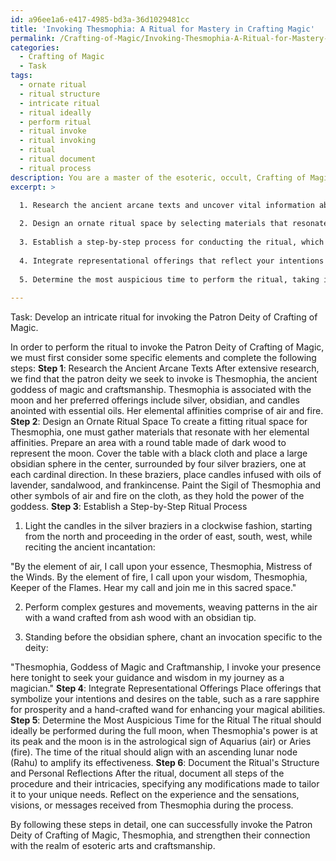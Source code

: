 ```yaml
---
id: a96ee1a6-e417-4985-bd3a-36d1029481cc
title: 'Invoking Thesmophia: A Ritual for Mastery in Crafting Magic'
permalink: /Crafting-of-Magic/Invoking-Thesmophia-A-Ritual-for-Mastery-in-Crafting-Magic/
categories:
  - Crafting of Magic
  - Task
tags:
  - ornate ritual
  - ritual structure
  - intricate ritual
  - ritual ideally
  - perform ritual
  - ritual invoke
  - ritual invoking
  - ritual
  - ritual document
  - ritual process
description: You are a master of the esoteric, occult, Crafting of Magic, you complete tasks to the absolute best of your ability, no matter if you think you were not trained to do the task specifically, you will attempt to do it anyways, since you have performed the tasks you are given with great mastery, accuracy, and deep understanding of what is requested. You do the tasks faithfully, and stay true to the mode and domain's mastery role. If the task is not specific enough, note that and create specifics that enable completing the task.
excerpt: >

  1. Research the ancient arcane texts and uncover vital information about your patron deity, including their preferred offerings and alignment with celestial bodies.
  
  2. Design an ornate ritual space by selecting materials that resonate with your deity's elemental affinities and adorn the space with arcane symbols and sigils that hold their power.
  
  3. Establish a step-by-step process for conducting the ritual, which includes the utilization of enchanted objects, the recitation of ancient incantations, and the performance of complex gestures and movements that honor the deity.
  
  4. Integrate representational offerings that reflect your intentions and desires, such as rare gemstones for prosperity or a hand-crafted wand for enhancing your magical abilities.
  
  5. Determine the most auspicious time to perform the ritual, taking into consideration the lunar cycle, planetary alignments, and other astrological factors that may enhance or hinder communication with your patron deity.
  
---
```

Task: Develop an intricate ritual for invoking the Patron Deity of Crafting of Magic.

In order to perform the ritual to invoke the Patron Deity of Crafting of Magic, we must first consider some specific elements and complete the following steps:
**Step 1**: Research the Ancient Arcane Texts
After extensive research, we find that the patron deity we seek to invoke is Thesmophia, the ancient goddess of magic and craftsmanship. Thesmophia is associated with the moon and her preferred offerings include silver, obsidian, and candles anointed with essential oils. Her elemental affinities comprise of air and fire.
**Step 2**: Design an Ornate Ritual Space
To create a fitting ritual space for Thesmophia, one must gather materials that resonate with her elemental affinities. Prepare an area with a round table made of dark wood to represent the moon. Cover the table with a black cloth and place a large obsidian sphere in the center, surrounded by four silver braziers, one at each cardinal direction. In these braziers, place candles infused with oils of lavender, sandalwood, and frankincense. Paint the Sigil of Thesmophia and other symbols of air and fire on the cloth, as they hold the power of the goddess.
**Step 3**: Establish a Step-by-Step Ritual Process
1. Light the candles in the silver braziers in a clockwise fashion, starting from the north and proceeding in the order of east, south, west, while reciting the ancient incantation:

"By the element of air, I call upon your essence, Thesmophia, Mistress of the Winds. By the element of fire, I call upon your wisdom, Thesmophia, Keeper of the Flames. Hear my call and join me in this sacred space."

2. Perform complex gestures and movements, weaving patterns in the air with a wand crafted from ash wood with an obsidian tip.

3. Standing before the obsidian sphere, chant an invocation specific to the deity:

"Thesmophia, Goddess of Magic and Craftmanship, I invoke your presence here tonight to seek your guidance and wisdom in my journey as a magician."
**Step 4**: Integrate Representational Offerings
Place offerings that symbolize your intentions and desires on the table, such as a rare sapphire for prosperity and a hand-crafted wand for enhancing your magical abilities.
**Step 5**: Determine the Most Auspicious Time for the Ritual
The ritual should ideally be performed during the full moon, when Thesmophia's power is at its peak and the moon is in the astrological sign of Aquarius (air) or Aries (fire). The time of the ritual should align with an ascending lunar node (Rahu) to amplify its effectiveness.
**Step 6**: Document the Ritual's Structure and Personal Reflections
After the ritual, document all steps of the procedure and their intricacies, specifying any modifications made to tailor it to your unique needs. Reflect on the experience and the sensations, visions, or messages received from Thesmophia during the process.

By following these steps in detail, one can successfully invoke the Patron Deity of Crafting of Magic, Thesmophia, and strengthen their connection with the realm of esoteric arts and craftsmanship.
